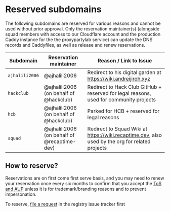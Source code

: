# Reserved subdomains

The following subdomains are reserved for various reasons and cannot be used
without prior approval. Only the reservation maintainer(s) (alongside squad members
with access to our Cloudflare account and the production Caddy instance for the
the proxypartylab service) can update the DNS records and Caddyfiles, as well as
release and renew reservations.

| Subdomain | Reservation maintainer | Reason / Link to Issue |
| --- | --- | --- |
| `ajhalili2006` | @ajhalili2006 | Redirect to his digital garden at <https://wiki.andreijiroh.xyz> |
| `hackclub` | @ajhalili2006 (on behalf of @hackclub) | Redirect to Hack Club GitHub + reserved for legal reasons, used for community projects |
| `hcb` | @ajhalili2006 (on behalf of @hackclub) | Parked for HCB + reserved for legal reasons |
| `squad` | @ajhalili2006 (on behalf of @recaptime-dev) | Redirect to Squad Wiki at <https://wiki.recaptime.dev>, also used by the org for related projects |

## How to reserve?

Reservations are on first come first serve basis, and you may need to renew your
reservation once every six months to confirm that you accept the
[ToS and AUP](../legal/tos.md) unless it is for trademark/branding reasons and
to prevent impersonation.

To reserve, [file a request][issue-form] in the registry issue tracker first

[issue-form]: https://github.com